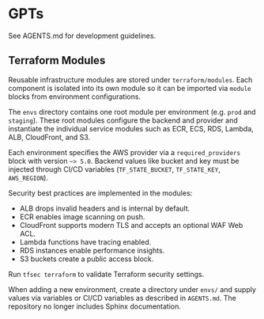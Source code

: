 # GPTs

See AGENTS.md for development guidelines.

## Terraform Modules

Reusable infrastructure modules are stored under `terraform/modules`. Each
component is isolated into its own module so it can be imported via
`module` blocks from environment configurations.

The `envs` directory contains one root module per environment (e.g. `prod`
and `staging`). These root modules configure the backend and provider and
instantiate the individual service modules such as ECR, ECS, RDS, Lambda,
ALB, CloudFront, and S3.

Each environment specifies the AWS provider via a `required_providers` block
with version `~> 5.0`. Backend values like bucket and key must be injected
through CI/CD variables (`TF_STATE_BUCKET`, `TF_STATE_KEY`, `AWS_REGION`).

Security best practices are implemented in the modules:

- ALB drops invalid headers and is internal by default.
- ECR enables image scanning on push.
- CloudFront supports modern TLS and accepts an optional WAF Web ACL.
- Lambda functions have tracing enabled.
- RDS instances enable performance insights.
- S3 buckets create a public access block.

Run `tfsec terraform` to validate Terraform security settings.

When adding a new environment, create a directory under `envs/` and supply
values via variables or CI/CD variables as described in `AGENTS.md`.
The repository no longer includes Sphinx documentation.

